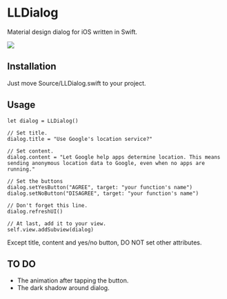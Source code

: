 # LLDialog
Material design dialog for iOS written in Swift.



![](https://cloud.githubusercontent.com/assets/9763162/12615088/9ea0e748-c53e-11e5-8910-b40bbb613829.png)


## Installation
Just move Source/LLDialog.swift to your project.

## Usage
```
let dialog = LLDialog()
  
// Set title.
dialog.title = "Use Google's location service?"

// Set content.
dialog.content = "Let Google help apps determine location. This means sending anonymous location data to Google, even when no apps are running."

// Set the buttons
dialog.setYesButton("AGREE", target: "your function's name")
dialog.setNoButton("DISAGREE", target: "your function's name")

// Don't forget this line.
dialog.refreshUI()

// At last, add it to your view.
self.view.addSubview(dialog)
```

Except title, content and yes/no button, DO NOT set other attributes.

## TO DO
* The animation after tapping the button.
* The dark shadow around dialog.
